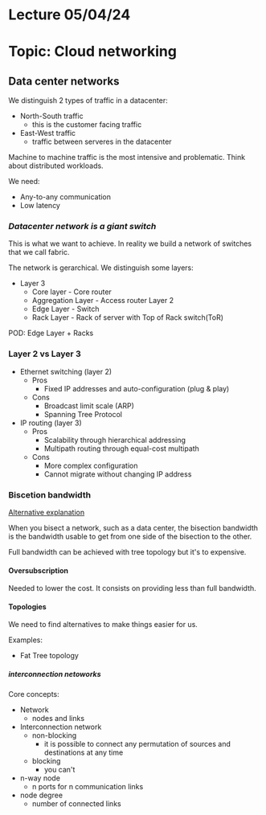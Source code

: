 # Lecture 05/04/24

# Topic: Cloud networking

## Data center networks

We distinguish 2 types of traffic in a datacenter:

- North-South traffic
    - this is the customer facing traffic
- East-West traffic
    - traffic between serveres in the datacenter

Machine to machine traffic is the most intensive and problematic.
Think about distributed workloads.

We need:

- Any-to-any communication
- Low latency

### _Datacenter network is a giant switch_

This is what we want to achieve. In reality we build a network of switches that we call fabric.

The network is gerarchical. We distinguish some layers:

- Layer 3
    - Core layer - Core router
    - Aggregation Layer - Access router
Layer 2
    - Edge Layer - Switch
    - Rack Layer - Rack of server with Top of Rack switch(ToR)

POD: Edge Layer + Racks

### Layer 2 vs Layer 3

- Ethernet switching (layer 2)
    - Pros
        - Fixed IP addresses and auto-configuration (plug & play)
    - Cons
        - Broadcast limit scale (ARP)
        - Spanning Tree Protocol
- IP routing (layer 3)
    - Pros
        - Scalability through hierarchical addressing
        - Multipath routing through equal-cost multipath
    - Cons
        - More complex configuration
        - Cannot migrate without changing IP address

### Biscetion bandwidth

[Alternative explanation](https://networkengineering.stackexchange.com/questions/29660/significance-of-bisection-bandwidth-full-bisection-bandwidth-subscription-and)

When you bisect a network, such as a data center, the bisection bandwidth is the bandwidth usable to get from one side of the bisection to the other.

Full bandwidth can be achieved with tree topology but it's to expensive.

#### Oversubscription

Needed to lower the cost. It consists on providing less than full bandwidth.

#### Topologies

We need to find alternatives to make things easier for us.

Examples:

- Fat Tree topology

##### interconnection netoworks

Core concepts:

- Network
    - nodes and links
- Interconnection network
    - non-blocking
        - it is possible to connect any permutation of sources and destinations at any time
    - blocking
        - you can't
- n-way node
    - n ports for n communication links
- node degree
    - number of connected links